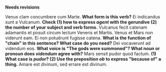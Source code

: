 **Needs revisions**

Venus clam concumbere cum Marte.  **What form is this verb?**
Ei indicandus sunt a Vulcanum.  **Check (1) how to express *agent* with the gerundive (2) the number of your subject and verb forms.**
Vulcanus fecit catenam adamantis et posuit circum lectum Veneris et Martis. Venus et Mars non viderunt eam.
Ei non potuērunt fugisse catena. **What is the function of "chain" in this sentence? What case do you need?**
Dei vocaverunt ad videndum eos. **What voice is "The gods were summoned"? What noun or pronoun does *videndum* agree with?**
Mars sensit pudor quod factum. **(1) What case is *pudor*? (2) Use the preposition *ob* to express "because of" a thing.**
Amare est divinum, sed errare est divinum.
